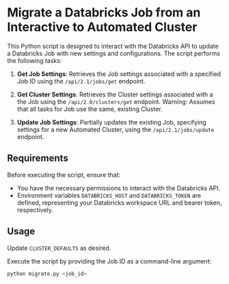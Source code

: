 # Migrate a Databricks Job from an Interactive to Automated Cluster

This Python script is designed to interact with the Databricks API to update a Databricks Job with new settings and configurations. The script performs the following tasks:

1. **Get Job Settings**: Retrieves the Job settings associated with a specified Job ID using the `/api/2.1/jobs/get` endpoint.

2. **Get Cluster Settings**: Retrieves the Cluster settings associated with a the Job using the `/api/2.0/clusters/get` endpoint. Warning: Assumes that all tasks for Job use the same, existing Cluster.

3. **Update Job Settings**: Partially updates the existing Job, specifying settings for a new Automated Cluster, using the `/api/2.1/jobs/update` endpoint.

## Requirements

Before executing the script, ensure that:

- You have the necessary permissions to interact with the Databricks API.
- Environment variables `DATABRICKS_HOST` and `DATABRICKS_TOKEN` are defined, representing your Databricks workspace URL and bearer token, respectively.

## Usage

Update `CLUSTER_DEFAULTS` as desired.

Execute the script by providing the Job ID as a command-line argument:

```bash
python migrate.py <job_id>
